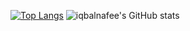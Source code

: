 [![Top Langs](https://github-readme-stats.vercel.app/api/top-langs/?username=iqbalnafee)](https://github.com/iqbalnafee/github-readme-stats) ![iqbalnafee's GitHub stats](https://github-readme-stats.vercel.app/api?username=iqbalnafee&show_icons=true&theme=radical)



